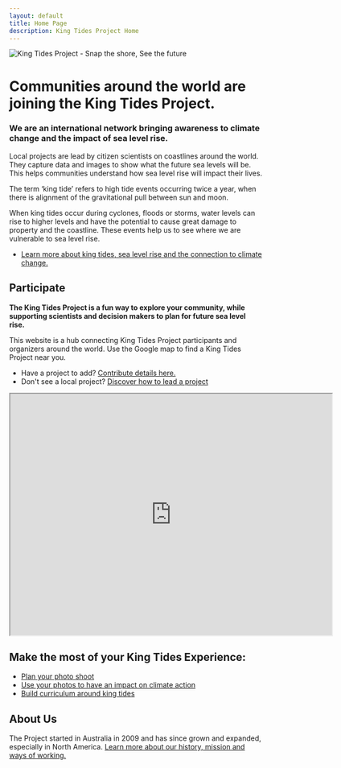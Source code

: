 ```yaml
---
layout: default
title: Home Page
description: King Tides Project Home
---
```


![King Tides Project - Snap the shore, See the future](/images/KTPsite-header-intl.png)
# Communities around the world are joining the King Tides Project.
### We are an international network bringing awareness to climate change and the impact of sea level rise.

Local projects are lead by citizen scientists on coastlines around the world. They capture data and images to show what the future sea levels will be. This helps communities
understand how sea level rise will impact their lives.

The term ‘king tide’ refers to high tide events occurring twice a year, when there is alignment of the gravitational pull between sun and moon.

When king tides occur during cyclones, floods or storms, water levels can rise to higher levels and have the potential to cause great damage to property and the coastline. These events help us to see where we are vulnerable to sea level rise.

- [Learn more about king tides, sea level rise and the connection to climate change.](about-kingtides.md)

## Participate

**The King Tides Project is a fun way to explore your community, while supporting scientists and decision makers to plan for future sea level rise.**

This website is a hub connecting King Tides Project participants and organizers around the world. Use the Google map to find a King Tides Project near you. 

- Have a project to add? [Contribute details here.](add-project.md)
- Don't see a local project? [Discover how to lead a project](lead.md)

<iframe src="https://www.google.com/maps/d/embed?mid=1o2U1HoaT9Lgi4qowx2ujf2sqBaw" width="640" height="480"></iframe>

## Make the most of your King Tides Experience:

- [Plan your photo shoot](plan-your-shoot.md)
- [Use your photos to have an impact on climate action](share-photos.md)
- [Build curriculum around king tides](curriculum.md)

## About Us

The Project started in Australia in 2009 and has since grown and expanded, especially in North America. [Learn more about our history, mission and ways of working.](about)
